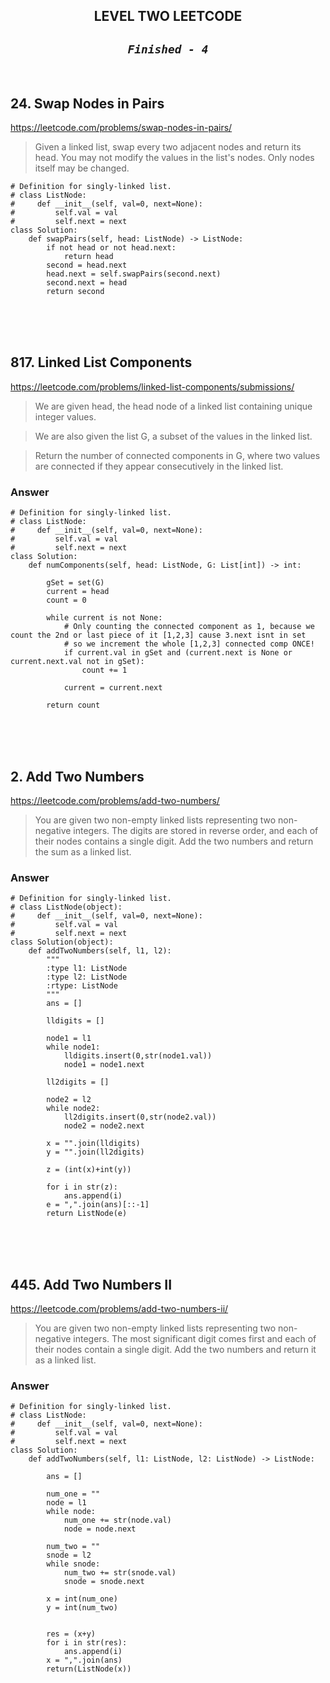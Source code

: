 ## <div align="center" > **LEVEL TWO LEETCODE**</div>
## <div align="center" >*`Finished - 4`* </div>

<br />

## 24. Swap Nodes in Pairs

https://leetcode.com/problems/swap-nodes-in-pairs/
> Given a linked list, swap every two adjacent nodes and return its head.
>You may not modify the values in the list's nodes. Only nodes itself may be changed.

```
# Definition for singly-linked list.
# class ListNode:
#     def __init__(self, val=0, next=None):
#         self.val = val
#         self.next = next
class Solution:
    def swapPairs(self, head: ListNode) -> ListNode:
        if not head or not head.next:
            return head
        second = head.next
        head.next = self.swapPairs(second.next)
        second.next = head
        return second

```

<br />
<br />
<br />

## 817. Linked List Components

https://leetcode.com/problems/linked-list-components/submissions/

> We are given head, the head node of a linked list containing unique integer values.

> We are also given the list G, a subset of the values in the linked list.

> Return the number of connected components in G, where two values are connected if they appear consecutively in the linked list.

### Answer 
```
# Definition for singly-linked list.
# class ListNode:
#     def __init__(self, val=0, next=None):
#         self.val = val
#         self.next = next
class Solution:
    def numComponents(self, head: ListNode, G: List[int]) -> int:
        
        gSet = set(G)
        current = head
        count = 0
        
        while current is not None:
            # Only counting the connected component as 1, because we count the 2nd or last piece of it [1,2,3] cause 3.next isnt in set
            # so we increment the whole [1,2,3] connected comp ONCE!
            if current.val in gSet and (current.next is None or current.next.val not in gSet):
                count += 1
                
            current = current.next
            
        return count
```

<br />
<br />
<br />

## 2. Add Two Numbers

https://leetcode.com/problems/add-two-numbers/

> You are given two non-empty linked lists representing two non-negative integers.
> The digits are stored in reverse order, and each of their nodes contains a single digit. 
> Add the two numbers and return the sum as a linked list.

### Answer 
```
# Definition for singly-linked list.
# class ListNode(object):
#     def __init__(self, val=0, next=None):
#         self.val = val
#         self.next = next
class Solution(object):
    def addTwoNumbers(self, l1, l2):
        """
        :type l1: ListNode
        :type l2: ListNode
        :rtype: ListNode
        """
        ans = []
        
        lldigits = []
        
        node1 = l1
        while node1:
            lldigits.insert(0,str(node1.val))
            node1 = node1.next
        
        ll2digits = []
        
        node2 = l2
        while node2:
            ll2digits.insert(0,str(node2.val))
            node2 = node2.next
            
        x = "".join(lldigits)
        y = "".join(ll2digits)
        
        z = (int(x)+int(y))
        
        for i in str(z):
            ans.append(i)
        e = ",".join(ans)[::-1]
        return ListNode(e)
```

<br />
<br />
<br />

## 445. Add Two Numbers II

https://leetcode.com/problems/add-two-numbers-ii/

> You are given two non-empty linked lists representing two non-negative integers. 
> The most significant digit comes first and each of their nodes contain a single digit. 
> Add the two numbers and return it as a linked list.

### Answer 
```
# Definition for singly-linked list.
# class ListNode:
#     def __init__(self, val=0, next=None):
#         self.val = val
#         self.next = next
class Solution:
    def addTwoNumbers(self, l1: ListNode, l2: ListNode) -> ListNode:
        
        ans = []
        
        num_one = ""
        node = l1
        while node:
            num_one += str(node.val)
            node = node.next
        
        num_two = ""
        snode = l2
        while snode:
            num_two += str(snode.val)
            snode = snode.next
        
        x = int(num_one)
        y = int(num_two)
        
        
        res = (x+y)
        for i in str(res):
            ans.append(i)
        x = ",".join(ans)
        return(ListNode(x))
```

